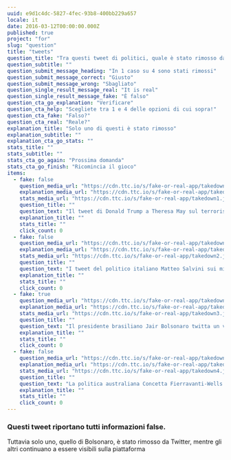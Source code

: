 ```yaml
---
uuid: e9d1c4dc-5827-4fec-93b8-400bb229a657
locale: it
date: 2016-03-12T00:00:00.000Z
published: true
project: "for"
slug: "question"
title: "tweets"
question_title: "Tra questi tweet di politici, quale è stato rimosso da Twitter?"
question_subtitle: ""
question_submit_message_heading: "In 1 caso su 4 sono stati rimossi"
question_submit_message_correct: "Giusto"
question_submit_message_wrong: "Sbagliato"
question_single_result_message_real: "It is real"
question_single_result_message_fake: "È falso"
question_cta_go_explanation: "Verificare"
question_cta_help: "Scegliete tra 1 e 4 delle opzioni di cui sopra!"
question_cta_fake: "Falso?"
question_cta_real: "Reale?"
explanation_title: "Solo uno di questi è stato rimosso"
explanation_subtitle: ""
explanation_cta_go_stats: ""
stats_title: ""
stats_subtitle: ""
stats_cta_go_again: "Prossima domanda"
stats_cta_go_finish: "Ricomincia il gioco"
items:
  - fake: false
    question_media_url: "https://cdn.ttc.io/s/fake-or-real-app/takedown1.jpg"
    explanation_media_url: "https://cdn.ttc.io/s/fake-or-real-app/takedown1.jpg"
    stats_media_url: "https://cdn.ttc.io/s/fake-or-real-app/takedown1.jpg"
    question_title: ""
    question_text: "Il tweet di Donald Trump a Theresa May sul terrorismo islamico"
    explanation_title: ""
    stats_title: ""
    click_count: 0
  - fake: false
    question_media_url: "https://cdn.ttc.io/s/fake-or-real-app/takedown2.jpg"
    explanation_media_url: "https://cdn.ttc.io/s/fake-or-real-app/takedown2.jpg"
    stats_media_url: "https://cdn.ttc.io/s/fake-or-real-app/takedown2.jpg"
    question_title: ""
    question_text: "I tweet del politico italiano Matteo Salvini sui miti legati al Covid-19"
    explanation_title: ""
    stats_title: ""
    click_count: 0
  - fake: true
    question_media_url: "https://cdn.ttc.io/s/fake-or-real-app/takedown3.jpg"
    explanation_media_url: "https://cdn.ttc.io/s/fake-or-real-app/takedown3.jpg"
    stats_media_url: "https://cdn.ttc.io/s/fake-or-real-app/takedown3.jpg"
    question_title: ""
    question_text: "Il presidente brasiliano Jair Bolsonaro twitta un video che mostra alcune fabbriche rimaste aperte durante l'emergenza sanitaria Covid-19, commentando che questa situazione minacciava la salute della popolazione"
    explanation_title: ""
    stats_title: ""
    click_count: 0
  - fake: false
    question_media_url: "https://cdn.ttc.io/s/fake-or-real-app/takedown4.jpg"
    explanation_media_url: "https://cdn.ttc.io/s/fake-or-real-app/takedown4.jpg"
    stats_media_url: "https://cdn.ttc.io/s/fake-or-real-app/takedown4.jpg"
    question_title: ""
    question_text: "La politica australiana Concetta Fierravanti-Wells dichiara che gli incendi boschivi sono stati causati da piromani"
    explanation_title: ""
    stats_title: ""
    click_count: 0
---
```

### Questi tweet riportano tutti informazioni false. 

Tuttavia solo uno, quello di Bolsonaro, è stato rimosso da Twitter, mentre gli altri continuano a essere visibili sulla piattaforma
